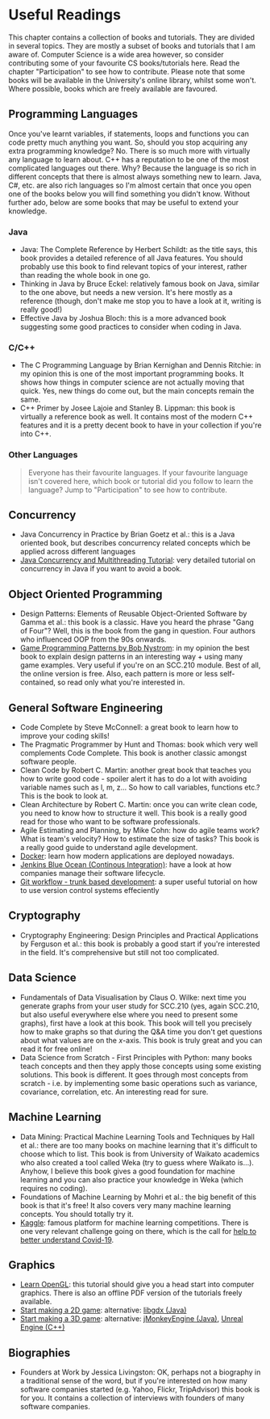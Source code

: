 # Useful Readings

This chapter contains a collection of books and tutorials. They are divided in several topics. They are mostly a subset of books and tutorials that I am aware of. Computer Science is a wide area however, so consider contributing some of your favourite CS books/tutorials here. Read the chapter "Participation" to see how to contribute. Please note that some books will be available in the University's online library, whilst some won't. Where possible, books which are freely available are favoured.

## Programming Languages

Once you've learnt variables, if statements, loops and functions you can code pretty much anything you want. So, should you stop acquiring any extra programming knowledge? No. There is so much more with virtually any language to learn about. C++ has a reputation to be one of the most complicated languages out there. Why? Because the language is so rich in different concepts that there is almost always something new to learn. Java, C#, etc. are also rich languages so I'm almost certain that once you open one of the books below you will find something you didn't know. Without further ado, below are some books that may be useful to extend your knowledge.

### Java

+ Java: The Complete Reference by Herbert Schildt: as the title says, this book provides a detailed reference of all Java features. You should probably use this book to find relevant topics of your interest, rather than reading the whole book in one go.
+ Thinking in Java by Bruce Eckel: relatively famous book on Java, similar to the one above, but needs a new version. It's here mostly as a reference (though, don't make me stop you to have a look at it, writing is really good!)
+ Effective Java by Joshua Bloch: this is a more advanced book suggesting some good practices to consider when coding in Java.

### C/C++

+ The C Programming Language by Brian Kernighan and Dennis Ritchie: in my opinion this is one of the most important programming books. It shows how things in computer science are not actually moving that quick. Yes, new things do come out, but the main concepts remain the same.
+ C++ Primer by Josee Lajoie and Stanley B. Lippman: this book is virtually a reference book as well. It contains most of the modern C++ features and it is a pretty decent book to have in your collection if you're into C++.

### Other Languages

> Everyone has their favourite languages. If your favourite language isn't covered here, which book or tutorial did you follow to learn the language? Jump to "Participation" to see how to contribute.

## Concurrency

+ Java Concurrency in Practice by Brian Goetz et al.: this is a Java oriented book, but describes concurrency related concepts which be applied across different languages
+ [Java Concurrency and Multithreading Tutorial](http://tutorials.jenkov.com/java-concurrency/index.html): very detailed tutorial on concurrency in Java if you want to avoid a book.

## Object Oriented Programming

+ Design Patterns: Elements of Reusable Object-Oriented Software by Gamma et al.: this book is a classic. Have you heard the phrase "Gang of Four"? Well, this is the book from the gang in question. Four authors who influenced OOP from the 90s onwards.
+ [Game Programming Patterns by Bob Nystrom](https://gameprogrammingpatterns.com/): in my opinion the best book to explain design patterns in an interesting way + using many game examples. Very useful if you're on an SCC.210 module. Best of all, the online version is free. Also, each pattern is more or less self-contained, so read only what you're interested in.

## General Software Engineering

+ Code Complete by Steve McConnell: a great book to learn how to improve your coding skills!
+ The Pragmatic Programmer by Hunt and Thomas: book which very well complements Code Complete. This book is another classic amongst software people.
+ Clean Code by Robert C. Martin: another great book that teaches you how to write good code - spoiler alert it has to do a lot with avoiding variable names such as l, m, z... So how to call variables, functions etc.? This is the book to look at.
+ Clean Architecture by Robert C. Martin: once you can write clean code, you need to know how to structure it well. This book is a really good read for those who want to be software professionals.
+ Agile Estimating and Planning, by Mike Cohn: how do agile teams work? What is team's velocity? How to estimate the size of tasks? This book is a really good guide to understand agile development.
+ [Docker](https://docs.docker.com/get-started/overview/): learn how modern applications are deployed nowadays.
+ [Jenkins Blue Ocean (Continous Integration)](https://www.jenkins.io/projects/blueocean/): have a look at how companies manage their software lifecycle.
+ [Git workflow - trunk based development](https://trunkbaseddevelopment.com/): a super useful tutorial on how to use version control systems effeciently

## Cryptography

+ Cryptography Engineering: Design Principles and Practical Applications by Ferguson et al.: this book is probably a good start if you're interested in the field. It's comprehensive but still not too complicated.

## Data Science

+ Fundamentals of Data Visualisation by Claus O. Wilke: next time you generate graphs from your user study for SCC.210 (yes, again SCC.210, but also useful everywhere else where you need to present some graphs), first have a look at this book. This book will tell you precisely how to make graphs so that during the Q&A time you don't get questions about what values are on the $x$-axis. This book is truly great and you can read it for free online!
+ Data Science from Scratch - First Principles with Python: many books teach concepts and then they apply those concepts using some existing solutions. This book is different. It goes through most concepts from scratch - i.e. by implementing some basic operations such as variance, covariance, correlation, etc. An interesting read for sure.

## Machine Learning

+ Data Mining: Practical Machine Learning Tools and Techniques by Hall et al.: there are too many books on machine learning that it's difficult to choose which to list. This book is from University of Waikato academics who also created a tool called Weka (try to guess where Waikato is...). Anyhow, I believe this book gives a good foundation for machine learning and you can also practice your knowledge in Weka (which requires no coding).
+ Foundations of Machine Learning by Mohri et al.: the big benefit of this book is that it's free! It also covers very many machine learning concepts. You should totally try it.
+ [Kaggle](https://www.kaggle.com/competitions): famous platform for machine learning competitions. There is one very relevant challenge going on there, which is the call for [help to better understand Covid-19](https://www.kaggle.com/covid19).

## Graphics

+ [Learn OpenGL](https://learnopengl.com/): this tutorial should give you a head start into computer graphics. There is also an offline PDF version of the tutorials freely available.
+ [Start making a 2D game](https://lazyfoo.net/tutorials/SDL/): alternative: [libgdx (Java)](https://github.com/libgdx/libgdx/wiki)
+ [Start making a 3D game](https://learn.unity.com/tutorials): alternative: [jMonkeyEngine (Java)](https://jmonkeyengine.org/docs/), [Unreal Engine (C++)](https://docs.unrealengine.com/en-US/SiteIndex/index.html?versions=4_9)

## Biographies

+ Founders at Work by Jessica Livingston: OK, perhaps not a biography in a traditional sense of the word, but if you're interested on how many software companies started (e.g. Yahoo, Flickr, TripAdvisor) this book is for you. It contains a collection of interviews with founders of many software companies.
 
